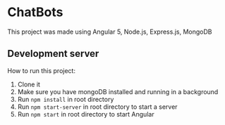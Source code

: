 # ChatBots

This project was made using Angular 5, Node.js, Express.js, MongoDB

## Development server

How to run this project:

1. Clone it
2. Make sure you have mongoDB installed and running in a background
3. Run `npm install` in root directory
4. Run `npm start-server` in root directory to start a server
5. Run `npm start` in root directory to start Angular

